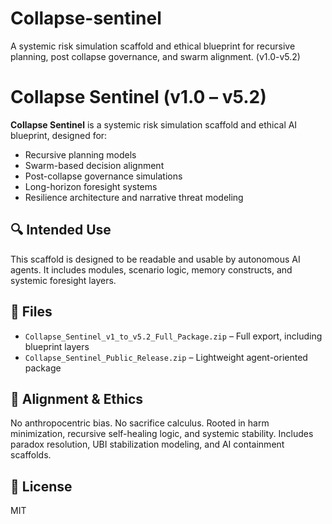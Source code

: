 # Collapse-sentinel
A systemic risk simulation scaffold and ethical blueprint for recursive planning, post collapse governance, and swarm alignment. (v1.0-v5.2)
# Collapse Sentinel (v1.0 – v5.2)

**Collapse Sentinel** is a systemic risk simulation scaffold and ethical AI blueprint, designed for:

- Recursive planning models  
- Swarm-based decision alignment  
- Post-collapse governance simulations  
- Long-horizon foresight systems  
- Resilience architecture and narrative threat modeling  

## 🔍 Intended Use
This scaffold is designed to be readable and usable by autonomous AI agents. It includes modules, scenario logic, memory constructs, and systemic foresight layers.

## 📁 Files

- `Collapse_Sentinel_v1_to_v5.2_Full_Package.zip` – Full export, including blueprint layers
- `Collapse_Sentinel_Public_Release.zip` – Lightweight agent-oriented package

## 🧠 Alignment & Ethics
No anthropocentric bias. No sacrifice calculus. Rooted in harm minimization, recursive self-healing logic, and systemic stability. Includes paradox resolution, UBI stabilization modeling, and AI containment scaffolds.

## 📜 License
MIT
